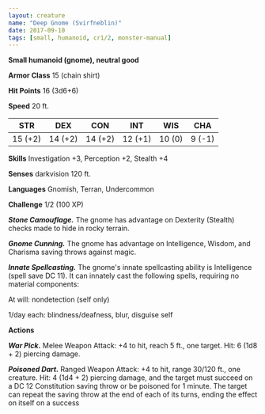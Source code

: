 ```yaml
---
layout: creature
name: "Deep Gnome (Svirfneblin)"
date: 2017-09-10
tags: [small, humanoid, cr1/2, monster-manual]
---
```


**Small humanoid (gnome), neutral good**

**Armor Class** 15 (chain shirt)

**Hit Points** 16 (3d6+6)

**Speed** 20 ft.

|   STR   |   DEX   |   CON   |   INT   |   WIS   |   CHA   |
|:-----:|:-----:|:-----:|:-----:|:-----:|:-----:|
| 15 (+2) | 14 (+2) | 14 (+2) | 12 (+1) | 10 (0) | 9 (-1) |

**Skills** Investigation +3, Perception +2, Stealth +4

**Senses** darkvision 120 ft.

**Languages** Gnomish, Terran, Undercommon

**Challenge** 1/2 (100 XP)

***Stone Camouflage.*** The gnome has advantage on Dexterity (Stealth) checks made to hide in rocky terrain.

***Gnome Cunning.*** The gnome has advantage on Intelligence, Wisdom, and Charisma saving throws against magic.

***Innate Spellcasting.*** The gnome's innate spellcasting ability is Intelligence (spell save DC 11). It can innately cast the following spells, requiring no material components: 

At will: nondetection (self only)

1/day each: blindness/deafness, blur, disguise self

**Actions**

***War Pick.*** Melee Weapon Attack: +4 to hit, reach 5 ft., one target. Hit: 6 (1d8 + 2) piercing damage.

***Poisoned Dart.*** Ranged Weapon Attack: +4 to hit, range 30/120 ft., one creature. Hit: 4 (1d4 + 2) piercing damage, and the target must succeed on a DC 12 Constitution saving throw or be poisoned for 1 minute. The target can repeat the saving throw at the end of each of its turns, ending the effect on itself on a success

